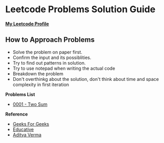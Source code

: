 # Leetcode Problems Solution Guide

#### [My Leetcode Profile](https://leetcode.com/itsaboutcode/)


## How to Approach Problems

- Solve the problem on paper first.
- Confirm the input and its possiblities.
- Try to find out patterns in solution.
- Try to use notepad when writing the actual code
- Breakdown the problem
- Don't overthinkg about the solution, don't think about time and space complexity in first iteration


**Problems List**

- [0001 - Two Sum](https://github.com/itsaboutcode/leetcode/tree/main/0001%20-%20Two%20Sum)


**Reference**

- [Geeks For Geeks](https://practice.geeksforgeeks.org/home/)
- [Educative](https://www.educative.io/courses/grokking-the-coding-interview)
- [Aditya Verma](https://www.youtube.com/channel/UC5WO7o71wvxMxEtLRkPhiQQ)


